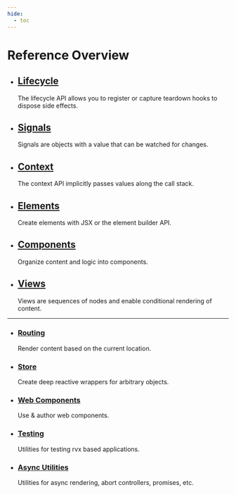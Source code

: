 ```yaml
---
hide:
  - toc
---
```


# Reference Overview

<div class="grid cards" markdown>

- ## [Lifecycle](./lifecycle.md)
	The lifecycle API allows you to register or capture teardown hooks to dispose side effects.

- ## [Signals](./signals.md)
	Signals are objects with a value that can be watched for changes.

- ## [Context](./context.md)
	The context API implicitly passes values along the call stack.

- ## [Elements](./elements.md)
	Create elements with JSX or the element builder API.

- ## [Components](./components.md)
	Organize content and logic into components.

- ## [Views](./views/index.md)
	Views are sequences of nodes and enable conditional rendering of content.

</div>

---

<div class="grid cards" markdown>

- ### [Routing](./routing.md)
	Render content based on the current location.

- ### [Store](./store.md)
	Create deep reactive wrappers for arbitrary objects.

- ### [Web Components](./web-components.md)
	Use & author web components.

- ### [Testing](./testing.md)
	Utilities for testing rvx based applications.

- ### [Async Utilities](./async-utilities/async.md)
	Utilities for async rendering, abort controllers, promises, etc.

</div>
